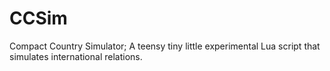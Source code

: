 # CCSim
Compact Country Simulator; A teensy tiny little experimental Lua script that simulates international relations.
